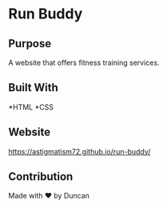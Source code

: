 # Run Buddy

## Purpose
A website that offers fitness training services.

## Built With
*HTML
*CSS

## Website
https://astigmatism72.github.io/run-buddy/

## Contribution
Made with ❤️ by Duncan
